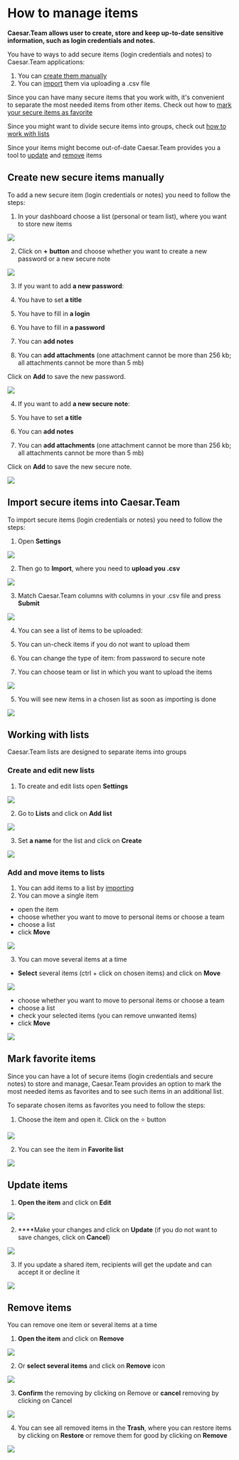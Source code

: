 # How to manage items

**Caesar.Team allows user to create, store and keep up-to-date sensitive information, such as login credentials and notes.**

You have to ways to add secure items \(login credentials and notes\) to Caesar.Team applications:

1. You can [create them manually](https://github.com/caesar-team/docs/blob/master/user-documentation/managing_items.md#create-new-secure-items-manually)
2. You can [import](https://github.com/caesar-team/docs/blob/master/user-documentation/managing_items.md#import-secure-items-into-caesarteam) them via uploading a .csv file

Since you can have many secure items that you work with, it's convenient to separate the most needed items from other items. Check out how to [mark your secure items as favorite](https://github.com/caesar-team/docs/blob/master/user-documentation/managing_items.md#mark-favorite-items)

Since you might want to divide secure items into groups, check out [how to work with lists](https://github.com/caesar-team/docs/blob/master/user-documentation/managing_items.md#working-with-lists)

Since your items might become out-of-date Caesar.Team provides you a tool to [update](https://github.com/caesar-team/docs/blob/master/user-documentation/managing_items.md#update-items) and [remove](https://github.com/caesar-team/docs/blob/master/user-documentation/managing_items.md#remove-items) items

## Create new secure items manually

To add a new secure item \(login credentials or notes\) you need to follow the steps: 

1. In your dashboard choose a list \(personal or team list\), where you want to store new items

![](../.gitbook/assets/new_item-1%20%281%29.png)

2. Click on **+** **button** and choose whether you want to create a new password or a new secure note

![](../.gitbook/assets/new_item-2.png)

3.  If you want to add **a new password**:

1. You have to set **a title**
2. You have to fill in **a login**
3. You have to fill in **a password**
4. You can **add notes**
5. You can **add attachments** \(one attachment cannot be more than 256 kb; all attachments cannot be more than 5 mb\)

Click on **Add** to save the new password.

![](../.gitbook/assets/new_item-3%20%281%29.png)

4. If you want to add **a new secure note**:

1. You have to set **a title**
2. You can **add notes**
3. You can **add attachments** \(one attachment cannot be more than 256 kb; all attachments cannot be more than 5 mb\)

Click on **Add** to save the new secure note.

![](../.gitbook/assets/new_item-4%20%281%29.png)

## Import secure items into Caesar.Team

To import secure items \(login credentials or notes\) you need to follow the steps: 

1. Open **Settings**

![](../.gitbook/assets/settings%20%282%29.png)

2. Then go to **Import**, where you need to **upload you .csv** 

![](../.gitbook/assets/import1.png)

3. Match Caesar.Team columns with columns in your .csv file and press **Submit**

![](../.gitbook/assets/import2%20%281%29.png)

4. You can see a list of items to be uploaded:

1. You can un-check items if you do not want to upload them
2. You can change the type of item: from password to secure note
3. You can choose team or list in which you want to upload the items

![](../.gitbook/assets/import3%20%281%29.png)

5. You will see new items in a chosen list as soon as importing is done

![](../.gitbook/assets/image.png)

## Working with lists

Caesar.Team lists are designed to separate items into groups

### Create and edit new lists

1. To create and edit lists open **Settings**

![](../.gitbook/assets/settings.png)

2. Go to **Lists** and click on **Add list**

![](../.gitbook/assets/lists-1.png)

3. Set **a name** for the list and click on **Create**

![](../.gitbook/assets/lists-2.png)

### Add and move items to lists

1. You can add items to a list by [importing](https://github.com/caesar-team/docs/tree/master/user-documentation/managing_items#import-secure-items-into-caesarteam)
2. You can move a single item

* open the item
* choose whether you want to move to personal items or choose a team
* choose a list
* click **Move**

![](../.gitbook/assets/move_to_list-1%20%281%29.png)

3. You can move several items at a time

* **Select** several items \(ctrl + click on chosen items\) and click on **Move**

![](../.gitbook/assets/move_to_list-2.png)

* choose whether you want to move to personal items or choose a team
* choose a list
* check your selected items \(you can remove unwanted items\)
* click **Move**

![](../.gitbook/assets/move_to_list-3.png)

## Mark favorite items

Since you can have a lot of secure items \(login credentials and secure notes\) to store and manage, Caesar.Team provides an option to mark the most needed items as favorites and to see such items in an additional list.

To separate chosen items as favorites you need to follow the steps: 

1. Choose the item and open it. Click on the ⭐ button

![](../.gitbook/assets/fav-1%20%281%29.png)

2. You can see the item in **Favorite list**

![](../.gitbook/assets/fav-2.png)

## Update items

1. **Open the item** and click on **Edit**

![](../.gitbook/assets/update-1.png)

2. ****Make your changes and click on **Update** \(if you do not want to save changes, click on **Cancel**\) 

![](../.gitbook/assets/update-2.png)

3. If you update a shared item, recipients will get the update and can accept it or decline it

![](../.gitbook/assets/update-3.png)

## Remove items

You can remove one item or several items at a time

1. **Open the item** and click on **Remove**

![](../.gitbook/assets/remove-1.png)

2. Or **select several items** and click on **Remove** icon

![](../.gitbook/assets/remove-3.png)

3. **Confirm** the removing by clicking on Remove or **cancel** removing by clicking on Cancel

![](../.gitbook/assets/remove-2.png)

4. You can see all removed items in the **Trash**, where you can restore items by clicking on **Restore** or remove them for good by clicking on **Remove**

![](../.gitbook/assets/remove-4.png)



